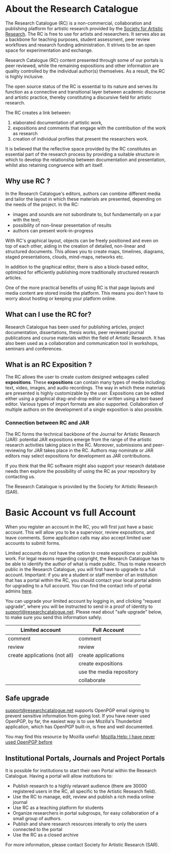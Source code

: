# About the Research Catalogue

The Research Catalogue (RC) is a non-commercial, collaboration and publishing platform for artistic research provided by the <a href="https://societyforartisticresearch.org" title="SAR website" target="_blank">Society for Artistic Research</a>. The RC is free to use for artists and researchers. It serves also as a backbone for teaching purposes, student assessment, peer review workflows and research funding administration. It strives to be an open space for experimentation and exchange. 

Research Catalogue (RC) content presented through some of our portals is peer reviewed, while the remaining expositions and other information are quality controlled by the individual author(s) themselves. As a result, the RC is highly inclusive. 

The open source status of the RC is essential to its nature and serves
its function as a connective and transitional layer between academic
discourse and artistic practice, thereby constituting a discursive
field for artistic research.

The RC creates a link between:

1. elaborated documentation of artistic work,
2. expositions and comments that engage with the contribution of the work as research
3. creation of individual profiles that present the researchers work.

It is believed that the reflective space provided by the RC
constitutes an essential part of the research process by providing a
suitable structure in which to develop the relationship between
documentation and presentation, whilst also retaining congruence with
art itself.

## Why use RC ?

In the Research Catalogue's editors, authors can combine different media and tailor the layout in which these materials are presented, depending on the needs of the project. In the RC:

* images and sounds are not subordinate to, but fundamentally on a par with the text;
* possibility of non-linear presentation of results
* authors can present work-in-progress

 
 With RC's graphical layout, objects can be freely positioned and even on top of each other, aiding in the creation of detailed, non-linear and structured documents. This allows you to create maps, timelines, diagrams, staged presentations, clouds, mind-maps, networks etc.

In addition to the graphical editor, there is also a block-based editor, optimized for efficiently publishing more traditionally structured research articles.

One of the more practical benefits of using RC is that page layouts and media content are stored inside the platform. This means you don't have to worry about hosting or keeping your platform online. 


## What can I use the RC for?

Research Catalogue has been used for publishing articles, project documentation, dissertations, thesis works, peer reviewed journal publications and course materials within the field of Artistic Research. It has also been used as a collaboration and communication tool in workshops, seminars and conferences.

## What is an RC Exposition ?

The RC allows the user to create custom designed webpages called
__expositions__. These __expositions__ can contain many types of media
including: text, video, images, and audio recordings.  The way in
which these materials are presented is highly customizable by the
user. Expositions can be edited either using a graphical
drag-and-drop editor or written using a text-based editor. Various
types of import formats are also supported. Collaboration of multiple
authors on the development of a single exposition is also possible.

### Connection between RC and JAR

The RC forms the technical backbone of the Journal for Artistic
Research (JAR): potential JAR expositions emerge from the range of the
artistic research activities taking place in the RC. Moreover,
submissions and peer-reviewing for JAR takes place in the RC. Authors
may nominate or JAR editors may select expositions for development as
JAR contributions.

If you think that the RC software might also support your research
database needs then explore the possibility of using the RC as your
repository by contacting us.

The Research Catalogue is provided by the Society for Artistic
Research (SAR).

# Basic Account vs full Account

When you register an account in the RC, you will first just have a basic
account. This will allow you to be a supervisor, review expositions, and leave
comments. Some application calls may also accept limited user accounts to
submit forms. 

Limited accounts do not have the option to create expositions or publish work.
For legal reasons regarding copyright, the Research Catalogue has to be able to
identify the author of what is made public. Thus to make research public in the
Research Catalogue, you will first have to upgrade to a full account. <span
class="red">Important: if you are a student or staff member of an institution
that has a portal within the RC, you should contact your local portal admin for
upgrading to a full account. You can find the contact info of portal admins 
<a
href="https://www.researchcatalogue.net/view/1369076/1369075">here</a>.</span>


You can upgrade your limited account by logging in, and clicking "request
upgrade", where you will be instructed to send in a proof of identity to
support@researchcatalogue.net. Please read about "safe upgrade" below, to make sure
you send this information safely.

| **Limited account**           | **Full Account**         |
|-------------------------------|--------------------------|
| comment                       | comment                  |
| review                        | review                   |
| create applications (not all) | create applications      |
|                               | create expositions       |
|                               | use the media repository |
|                               | collaborate              |

## Safe upgrade 

[support@researchcatalogue.net](mailto:support@researchcatalogue.net "mail user support") supports OpenPGP email signing to prevent
sensitive information from going lost. If you have never used OpenPGP, by far,
the easiest way is to use Mozilla's Thunderbird application, which has OpenPGP
built-in, is free and well documented.

You may find this resource by Mozilla useful:
[Mozilla Help: I have never used OpenPGP before](https://support.mozilla.org/en-US/kb/openpgp-thunderbird-howto-and-faq#w_i-have-never-used-openpgp-with-thunderbird-before-how-do-i-setup-openpgp)

## Institutional Portals, Journals and Project Portals

It is possible for institutions to start their own Portal within the Research Catalogue. 
Having a portal will allow institutions to:

- Publish research to a highly relavant audience (there are 30000 registered users in the RC, all specific to the Artistic Research field).
- Use the RC to manage, edit, review and publish a rich media online journal 
- Use RC as a teaching platform for students
- Organize researchers in portal subgroups, for easy collaboration of a small group of authors.
- Publish and share research resources interally to only the users connected to the portal
- Use the RC as a closed archive

For more information, please contact Society for Artistic Research (SAR).







